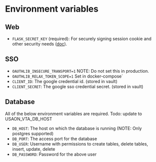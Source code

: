 # Environment variables

## Web

* `FLASK_SECRET_KEY` (required): For securely signing session cookie and other security
  needs ([doc](https://flask.palletsprojects.com/en/2.2.x/config/#SECRET_KEY)).

## SSO
* `OAUTHLIB_INSECURE_TRANSPORT=1`  NOTE: Do not set this in production.
* `OAUTHLIB_RELAX_TOKEN_SCOPE=1` Set in docker-compose`
* `CLIENT_ID`: The google credential id. (stored in vault)
* `CLIENT_SECRET`: The google sso credential secret. (stored in vault)

## Database

All of the below environment variables are required.
Todo: update to USAON_VTA_DB_HOST
* `DB_HOST`: The host on which the database is running (NOTE: Only postgres supported)
* `DB_PORT`: The access port for the database
* `DB_USER`: Username with permissions to create tables, delete tables, insert, update,
    delete
* `DB_PASSWORD`: Password for the above user
